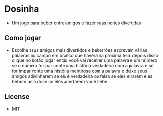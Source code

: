# Dosinha

- Um jogo para beber entre amigos e fazer suas noites divertidas

## Como jogar

- Escolha seus amigos mais divertidos e beberrões
  escrevam várias palavras no campo em branco que haverá na próxima tela, depois disso clique no botão
  jogar então você vai receber uma palavra e um número se o número for par conte uma história
  verdadeira com a palavra e se for ímpar conte uma história mentirosa com a palavra e deixe seus amigos adivinharem se ela é
  verdadeira ou falsa se eles errarem eles bebem uma dose se eles acertarem você bebe.

## License

- [MIT](https://choosealicense.com/licenses/mit/)